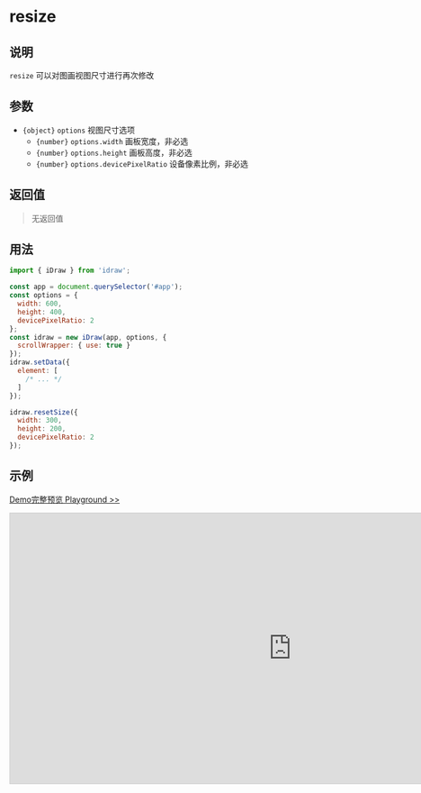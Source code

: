 # resize

## 说明

`resize` 可以对图画视图尺寸进行再次修改

## 参数

- `{object}` `options` 视图尺寸选项
  - `{number}` `options.width` 画板宽度，非必选
  - `{number}` `options.height` 画板高度，非必选
  - `{number}` `options.devicePixelRatio` 设备像素比例，非必选

## 返回值

> 无返回值

## 用法

```js
import { iDraw } from 'idraw';

const app = document.querySelector('#app');
const options = {
  width: 600,
  height: 400,
  devicePixelRatio: 2
};
const idraw = new iDraw(app, options, {
  scrollWrapper: { use: true }
});
idraw.setData({
  element: [
    /* ... */
  ]
});

idraw.resetSize({
  width: 300,
  height: 200,
  devicePixelRatio: 2
});
```

## 示例

[Demo完整预览 Playground >>](https://idraw.js.org/playground/?demo=api-resetSize)

<iframe class="idraw-playground-preview" 
  src="https://idraw.js.org/playground/?demo=api-resetSize&header=false&sider=false&default-editor-split=50" 
  width="1000" height="480" frameborder="no" border="0"
  style="border: 1px solid #cecece; margin: 0px auto;"
></iframe>
